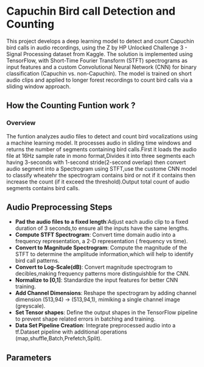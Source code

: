# Capuchin Bird call Detection and Counting
This project develops a deep learning model to detect and count Capuchin bird calls in audio recordings, using the Z by HP Unlocked Challenge 3 - Signal Processing dataset from Kaggle. The solution is implemented using TensorFlow, with Short-Time Fourier Transform (STFT) spectrograms as input features and a custom Convolutional Neural Network (CNN) for binary classification (Capuchin vs. non-Capuchin). The model is trained on short audio clips and applied to longer forest recordings to count bird calls via a sliding window approach.
## How the Counting Funtion work ?
### Overview
The funtion analyzes audio files to detect and count bird vocalizations using a machine learning model. It processes audio in sliding time windows and returns the number of segments containing bird calls.First it loads the audio file at 16Hz sample rate in mono format,Divides it into three segments each having 3-seconds with 1-second stride(2-second overlap) then convert audio segment into a Spectrogram using STFT,use the custome CNN model to classify wheatehr the spectrogram contains bird or not if it contains then increase the count (if it exceed the threshold).Output total count of audio segments contains bird calls.
## Audio Preprocessing Steps
- **Pad the audio files to a fixed length**:Adjust each audio clip to a fixed duration of 3 seconds,to ensure all the inputs have the same lengths.
- **Compute STFT Spectrogram**: Convert time domain audio into a frequency representation, a 2-D representation ( frequency vs time).
- **Convert to Magnitude Spectrogram**: Compute the magnitude of the STFT to determine the amplitude information,which will help to identify bird call patterns.
- **Convert to Log-Scale(dB)**: Convert magnitude spectrogram to decibles,making frequency patterns more distinguishble for the CNN.
- **Normalize to [0,1]**: Standardize  the input features for better CNN training.
- **Add Channel Dimensions**: Reshape the spectrogram by adding channel dimension (513,94) -> (513,94,1), mimiking a single channel image (greyscale).
- **Set Tensor shapes**:  Define the output shapes in the TensorFlow pipeline to prevent shape related errors in batching and training.
- **Data Set Pipeline Creation**: Integrate preprocessed audio into a tf.Dataset pipeline with additional operations (map,shuffle,Batch,Prefetch,Split).
## Parameters
